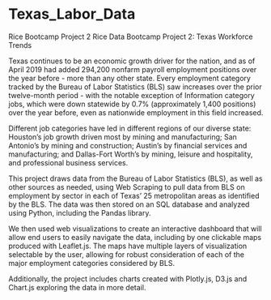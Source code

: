# Texas_Labor_Data
Rice Bootcamp Project 2 
Rice Data Bootcamp Project 2: Texas Workforce Trends

Texas continues to be an economic growth driver for the nation, and as of April 2019 had added 294,200 nonfarm payroll employment positions
over the year before - more than any other state.  Every employment category tracked by the Bureau of Labor Statistics (BLS) saw increases
over the prior twelve-month period - with the notable exception of Information category jobs, which were down statewide by 0.7%
(approximately 1,400 positions) over the year before, even as nationwide employment in this field increased.  

Different job categories have led in different regions of our diverse state: Houston’s job growth driven most by mining and manufacturing; 
San Antonio’s by mining and construction; Austin’s by financial services and manufacturing; and Dallas-Fort Worth’s by mining, leisure and 
hospitality, and professional business services. 

This project draws data from the Bureau of Labor Statistics (BLS), as well as other sources as needed, using Web Scraping to pull data from
BLS on employment by sector in each of Texas’ 25 metropolitan areas as identified by the BLS. The data was then stored on an SQL database
and analyzed using Python, including the Pandas library.

We then used web visualizations to create an interactive dashboard that will allow end users to easily navigate the data, including by one 
clickable maps produced with Leaflet.js. The maps have multiple layers of visualization selectable by the user, 
allowing for robust consideration of each of the major employment categories considered by BLS.

Additionally, the project includes charts created with Plotly.js, D3.js and Chart.js exploring the data in more detail.
